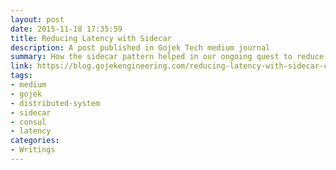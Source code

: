 ```yaml
---
layout: post
date: 2015-11-18 17:35:59
title: Reducing Latency with Sidecar
description: A post published in Gojek Tech medium journal
summary: How the sidecar pattern helped in our ongoing quest to reduce latency in our experimentation platform. 
link: https://blog.gojekengineering.com/reducing-latency-with-sidecar-cdb09705cc27
tags: 
- medium
- gojek
- distributed-system
- sidecar
- consul
- latency
categories:
- Writings
---
```

